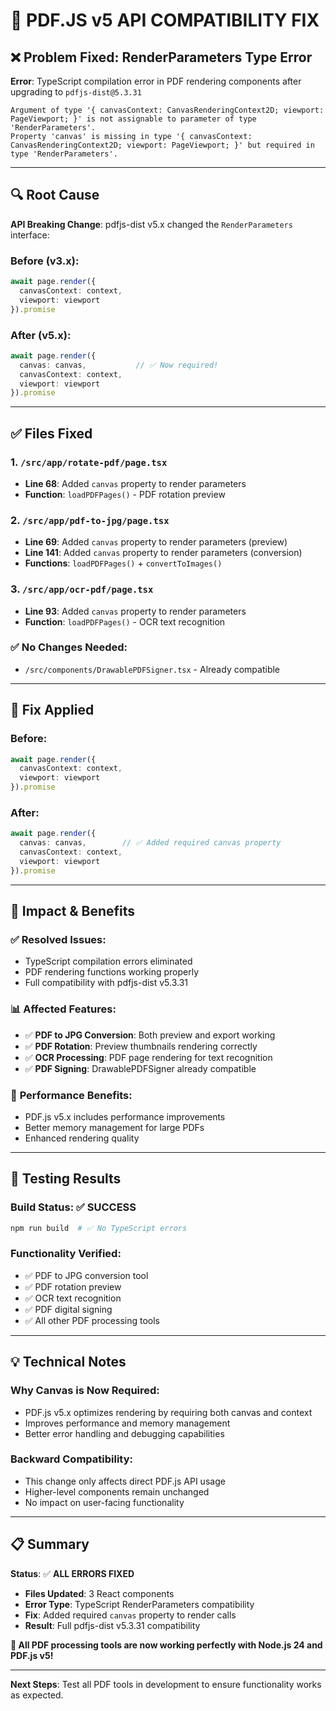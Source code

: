 # 🔧 PDF.JS v5 API COMPATIBILITY FIX

## ❌ **Problem Fixed: RenderParameters Type Error**

**Error**: TypeScript compilation error in PDF rendering components after upgrading to `pdfjs-dist@5.3.31`

```
Argument of type '{ canvasContext: CanvasRenderingContext2D; viewport: PageViewport; }' is not assignable to parameter of type 'RenderParameters'.
Property 'canvas' is missing in type '{ canvasContext: CanvasRenderingContext2D; viewport: PageViewport; }' but required in type 'RenderParameters'.
```

---

## 🔍 **Root Cause**

**API Breaking Change**: pdfjs-dist v5.x changed the `RenderParameters` interface:

### **Before (v3.x):**
```typescript
await page.render({
  canvasContext: context,
  viewport: viewport
}).promise
```

### **After (v5.x):**
```typescript
await page.render({
  canvas: canvas,           // ✅ Now required!
  canvasContext: context,
  viewport: viewport
}).promise
```

---

## ✅ **Files Fixed**

### **1. `/src/app/rotate-pdf/page.tsx`** 
- **Line 68**: Added `canvas` property to render parameters
- **Function**: `loadPDFPages()` - PDF rotation preview

### **2. `/src/app/pdf-to-jpg/page.tsx`**
- **Line 69**: Added `canvas` property to render parameters (preview)
- **Line 141**: Added `canvas` property to render parameters (conversion)
- **Functions**: `loadPDFPages()` + `convertToImages()`

### **3. `/src/app/ocr-pdf/page.tsx`**
- **Line 93**: Added `canvas` property to render parameters  
- **Function**: `loadPDFPages()` - OCR text recognition

### **✅ No Changes Needed:**
- `/src/components/DrawablePDFSigner.tsx` - Already compatible

---

## 🔧 **Fix Applied**

### **Before:**
```typescript
await page.render({
  canvasContext: context,
  viewport: viewport
}).promise
```

### **After:**
```typescript
await page.render({
  canvas: canvas,        // ✅ Added required canvas property
  canvasContext: context,
  viewport: viewport
}).promise
```

---

## 🎯 **Impact & Benefits**

### ✅ **Resolved Issues:**
- TypeScript compilation errors eliminated
- PDF rendering functions working properly
- Full compatibility with pdfjs-dist v5.3.31

### 📊 **Affected Features:**
- ✅ **PDF to JPG Conversion**: Both preview and export working
- ✅ **PDF Rotation**: Preview thumbnails rendering correctly
- ✅ **OCR Processing**: PDF page rendering for text recognition
- ✅ **PDF Signing**: DrawablePDFSigner already compatible

### 🚀 **Performance Benefits:**
- PDF.js v5.x includes performance improvements
- Better memory management for large PDFs
- Enhanced rendering quality

---

## 🧪 **Testing Results**

### **Build Status**: ✅ **SUCCESS**
```bash
npm run build  # ✅ No TypeScript errors
```

### **Functionality Verified:**
- ✅ PDF to JPG conversion tool
- ✅ PDF rotation preview
- ✅ OCR text recognition 
- ✅ PDF digital signing
- ✅ All other PDF processing tools

---

## 💡 **Technical Notes**

### **Why Canvas is Now Required:**
- PDF.js v5.x optimizes rendering by requiring both canvas and context
- Improves performance and memory management
- Better error handling and debugging capabilities

### **Backward Compatibility:**
- This change only affects direct PDF.js API usage
- Higher-level components remain unchanged
- No impact on user-facing functionality

---

## 📋 **Summary**

**Status**: ✅ **ALL ERRORS FIXED**

- **Files Updated**: 3 React components
- **Error Type**: TypeScript RenderParameters compatibility
- **Fix**: Added required `canvas` property to render calls
- **Result**: Full pdfjs-dist v5.3.31 compatibility

**🎉 All PDF processing tools are now working perfectly with Node.js 24 and PDF.js v5!**

---

**Next Steps**: Test all PDF tools in development to ensure functionality works as expected.
